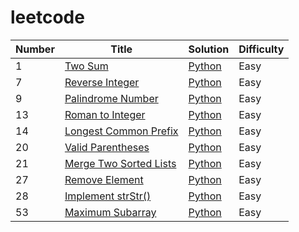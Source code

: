 # leetcode

| Number | Title | Solution | Difficulty |
|--------| ----- | -------- | ---------- |
|1|[Two Sum]('https://leetcode.com/problems/two-sum/')|[Python]('code/python/Two_Sum.py')|Easy
|7|[Reverse Integer]('https://leetcode.com/problems/reverse-integer/solution/')|[Python]('code/python/Reverse_Integer.py')|Easy
|9|[Palindrome Number]('https://leetcode.com/problems/palindrome-number/solution/')|[Python]('code/python/Palindrome_Number.py')|Easy
|13|[Roman to Integer]('https://leetcode.com/problems/roman-to-integer/solution/')|[Python]('code/python/Roma_to_Integer.py')|Easy
|14|[Longest Common Prefix]('https://leetcode.com/problems/longest-common-prefix/')|[Python]('code/python/Longest_Common_Prefix.py')|Easy
|20|[Valid Parentheses]('https://leetcode.com/problems/valid-parentheses/')|[Python]('code/python/Valid_Parentheses.py')|Easy
|21|[Merge Two Sorted Lists]('https://leetcode.com/problems/merge-two-sorted-lists/')|[Python]('code/python/Merge_Two_Sorted_Lists.py')|Easy
|27|[Remove Element]('https://leetcode.com/problems/remove-element/solution/')|[Python]('code/python/Remove_Element.py')|Easy
|28|[Implement strStr()]('https://leetcode.com/problems/implement-strstr/')|[Python]('code/python/Implement_strStr.py')|Easy
|53|[Maximum Subarray]('https://leetcode.com/problems/maximum-subarray/')|[Python]('code/python/Maximum_Subarray.py')|Easy
